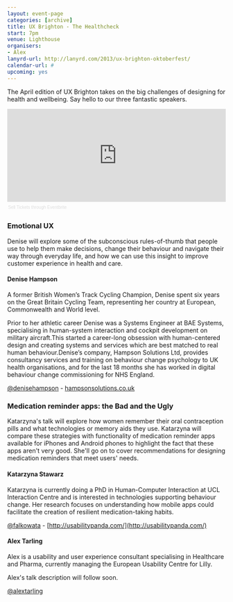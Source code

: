 ```yaml
---
layout: event-page
categories: [archive]
title: UX Brighton - The Healthcheck
start: 7pm
venue: Lighthouse
organisers: 
- Alex
lanyrd-url: http://lanyrd.com/2013/ux-brighton-oktoberfest/
calendar-url: #
upcoming: yes
---
```


The April edition of UX Brighton takes on the big challenges of designing for health and wellbeing. Say hello to our three fantastic speakers.

<div style="width:100%; text-align:left;" ><iframe  src="https://www.eventbrite.co.uk/tickets-external?eid=10899822663&ref=etckt" frameborder="0" height="214" width="100%" vspace="0" hspace="0" marginheight="5" marginwidth="5" scrolling="auto" allowtransparency="true"></iframe><div style="font-family:Helvetica, Arial; font-size:10px; padding:5px 0 5px; margin:2px; width:100%; text-align:left;" ><a style="color:#ddd; text-decoration:none;" target="_blank" href="http://www.eventbrite.co.uk/r/etckt">Sell Tickets</a> <span style="color:#ddd;">through</span> <a style="color:#ddd; text-decoration:none;" target="_blank" href="http://www.eventbrite.co.uk?ref=etckt">Eventbrite</a></div></div>

### Emotional UX

Denise will explore some of the subconscious rules-of-thumb that people use to help them make decisions, change their behaviour and navigate their way through everyday life, and how we can use this insight to improve customer experience in health and care.

#### Denise Hampson

A former British Women’s Track Cycling Champion, Denise spent six years on the Great Britain Cycling Team, representing her country at European, Commonwealth and World level.

Prior to her athletic career Denise was a Systems Engineer at BAE Systems, specialising in human-system interaction and cockpit development on military aircraft.This started a career-long obsession with human-centered design and creating systems and services which are best matched to real human behaviour.Denise’s company, Hampson Solutions Ltd, provides consultancy services and training on behaviour change psychology to UK health organisations, and for the last 18 months she has worked in digital behaviour change commissioning for NHS England.

[@denisehampson](http://www.twitter.com/denisehampson) - [hampsonsolutions.co.uk](http://www.hampsonsolutions.co.uk)

### Medication reminder apps: the Bad and the Ugly

Katarzyna's talk will explore how women remember their oral contraception pills and what technologies or memory aids they use. Katarzyna will compare these strategies with functionality of medication reminder apps available for iPhones and Android phones to highlight the fact that these apps aren't very good. She'll go on to cover recommendations for designing medication reminders that meet users' needs.

#### Katarzyna Stawarz

Katarzyna is currently doing a PhD in Human-Computer Interaction at UCL Interaction Centre and is interested in technologies supporting behaviour change. Her research focuses on understanding how mobile apps could facilitate the creation of resilient medication-taking habits.

[@falkowata](http://twitter.com/falkowata) - [http://usabilitypanda.com/](http://usabilitypanda.com/)


#### Alex Tarling

Alex is a usability and user experience consultant specialising in Healthcare and Pharma, currently managing the European Usability Centre for Lilly.

Alex's talk description will follow soon.

[@alextarling](http://twitter.com/alextarling)


<!-- ## Praise be to our mighty sponsors

Sponsor name

![Alt text](http://placekitten.com/200/124)

## Sponsor UX Brighton

- Sponsor us -->

